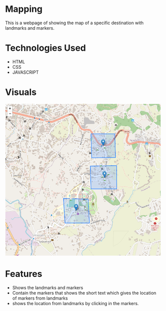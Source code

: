 # Mapping

This is a webpage of showing the map of a specific destination with landmarks and markers.

# Technologies Used

- HTML
- CSS
- JAVASCRIPT

# Visuals 

![Home Page Screenshot](codeswave.png)

# Features

- Shows the landmarks and markers
- Contain the markers that shows the short text which gives the location of markers from landmarks
- shows the location from landmarks by clicking in the markers.

